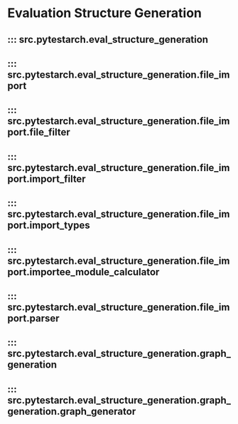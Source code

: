 # Evaluation Structure Generation

## ::: src.pytestarch.eval_structure_generation

## ::: src.pytestarch.eval_structure_generation.file_import

## ::: src.pytestarch.eval_structure_generation.file_import.file_filter

## ::: src.pytestarch.eval_structure_generation.file_import.import_filter

## ::: src.pytestarch.eval_structure_generation.file_import.import_types

## ::: src.pytestarch.eval_structure_generation.file_import.importee_module_calculator

## ::: src.pytestarch.eval_structure_generation.file_import.parser

## ::: src.pytestarch.eval_structure_generation.graph_generation

## ::: src.pytestarch.eval_structure_generation.graph_generation.graph_generator

